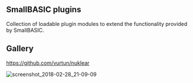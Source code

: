 ## SmallBASIC plugins

Collection of loadable plugin modules to extend the functionality provided by SmallBASIC.

## Gallery

https://github.com/vurtun/nuklear

![screenshot_2018-02-28_21-09-09](https://user-images.githubusercontent.com/785121/36784602-bc6e1c32-1ccb-11e8-801b-a88c51a7b43a.png)
